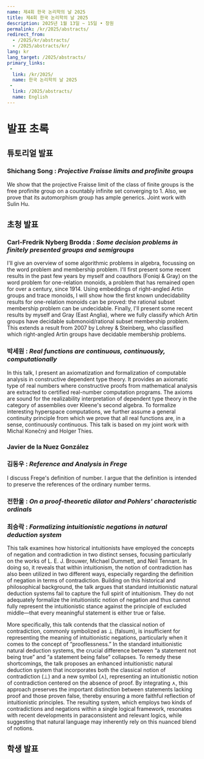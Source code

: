 ```yaml
---
name: 제4회 한국 논리학의 날 2025
title: 제4회 한국 논리학의 날 2025
description: 2025년 1월 13일 ~ 15일 • 창원
permalink: /kr/2025/abstracts/
redirect_from:
  - /2025/kr/abstracts/
  - /2025/abstracts/kr/
lang: kr
lang_target: /2025/abstracts/
primary_links:
 - 
  link: /kr/2025/
  name: 한국 논리학의 날 2025
 - 
  link: /2025/abstracts/
  name: English
---
```


# 발표 초록

## 튜토리얼 발표

### Shichang Song : _Projective Fraisse limits and profinite groups_

We show that the projective Fraisse limit of the class of finite groups is the free profinite group on a countably infinite set converging to 1. Also, we prove that its automorphism group has ample generics. Joint work with Sulin Hu.

## 초청 발표

### Carl-Fredrik Nyberg Brodda : _Some decision problems in finitely presented groups and semigroups_

I'll give an overview of some algorithmic problems in algebra, focussing on the word problem and membership problem. I'll first present some recent results in the past few years by myself and coauthors (Foniqi & Gray) on the word problem for one-relation monoids, a problem that has remained open for over a century, since 1914. Using embeddings of right-angled Artin groups and trace monoids, I will show how the first known undecidability results for one-relation monoids can be proved: the rational subset membership problem can be undecidable. Finally, I'll present some recent results by myself and Gray (East Anglia), where we fully classify which Artin groups have decidable submonoid/rational subset membership problem. This extends a result from 2007 by Lohrey & Steinberg, who classified which right-angled Artin groups have decidable membership problems.

### 박세원 : _Real functions are continuous, continuously, computationally_

In this talk, I present an axiomatization and formalization of computable analysis in constructive dependent type theory. It provides an axiomatic type of real numbers where constructive proofs from mathematical analysis are extracted to certified real-number computation programs. The axioms are sound for the realizability interpretation of dependent type theory in the category of assemblies over Kleene's second algebra. To formalize interesting hyperspace computations, we further assume a general continuity principle from which we prove that all real functions are, in a sense, continuously continuous. 
This talk is based on my joint work with Michal Konečný and Holger Thies.

### Javier de la Nuez González

### 김동우 : _Reference and Analysis in Frege_

I discuss Frege's definition of number. I argue that the definition is intended to preserve the references of the ordinary number terms.

### 전한울 : _On a proof-theoretic dilator and Pohlers' characteristic ordinals_


### 최승락 : _Formalizing intuitionistic negations in natural deduction system_ 

This talk examines how historical intuitionists have employed the concepts of negation and contradiction in two distinct senses, focusing particularly on the works of L. E. J. Brouwer, Michael Dummett, and Neil Tennant. In doing so, it reveals that within intuitionism, the notion of contradiction has also been utilized in two different ways, especially regarding the definition of negation in terms of contradiction. Building on this historical and philosophical background, the talk argues that standard intuitionistic natural deduction systems fail to capture the full spirit of intuitionism. They do not adequately formalize the intuitionistic notion of negation and thus cannot fully represent the intuitionistic stance against the principle of excluded middle—that every meaningful statement is either true or false.

More specifically, this talk contends that the classical notion of contradiction, commonly symbolized as ⊥ (falsum), is insufficient for representing the meaning of intuitionistic negations, particularly when it comes to the concept of “prooflessness.” In the standard intuitionistic natural deduction systems, the crucial difference between “a statement not being true” and “a statement being false” collapses. To remedy these shortcomings, the talk proposes an enhanced intuitionistic natural deduction system that incorporates both the classical notion of contradiction (⊥) and a new symbol (⋏), representing an intuitionistic notion of contradiction centered on the absence of proof. By integrating ⋏, this approach preserves the important distinction between statements lacking proof and those proven false, thereby ensuring a more faithful reflection of intuitionistic principles. The resulting system, which employs two kinds of contradictions and negations within a single logical framework, resonates with recent developments in paraconsistent and relevant logics, while suggesting that natural language may inherently rely on this nuanced blend of notions.

## 학생 발표
